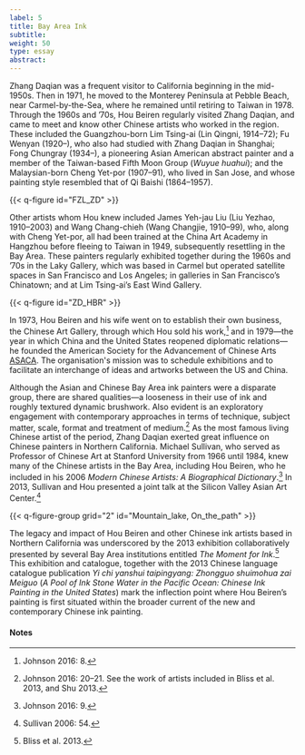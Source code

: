 ```yaml
---
label: 5
title: Bay Area Ink
subtitle:
weight: 50
type: essay
abstract:
---
```

Zhang Daqian was a frequent visitor to California beginning in the mid-1950s. Then in 1971, he moved to the Monterey Peninsula at Pebble Beach, near Carmel-by-the-Sea, where he remained until retiring to Taiwan in 1978. Through the 1960s and ’70s, Hou Beiren regularly visited Zhang Daqian, and came to meet and know other Chinese artists who worked in the region. These included the Guangzhou-born Lim Tsing-ai (Lin Qingni, 1914–72); Fu Wenyan (1920–), who also had studied with Zhang Daqian in Shanghai; Fong Chungray (1934–), a pioneering Asian American abstract painter and a member of the Taiwan-based Fifth Moon Group (*Wuyue huahui*); and the Malaysian-born Cheng Yet-por (1907–91), who lived in San Jose, and whose painting style resembled that of Qi Baishi (1864–1957).

{{< q-figure id="FZL_ZD" >}}

Other artists whom Hou knew included James Yeh-jau Liu (Liu Yezhao, 1910–2003) and Wang Chang-chieh (Wang Changjie, 1910–99), who, along with Cheng Yet-por, all had been trained at the China Art Academy in Hangzhou before fleeing to Taiwan in 1949, subsequently resettling in the Bay Area. These painters regularly exhibited together during the 1960s and ’70s in the Laky Gallery, which was based in Carmel but operated satellite spaces in San Francisco and Los Angeles; in galleries in San Francisco’s Chinatown; and at Lim Tsing-ai’s East Wind Gallery.

{{< q-figure id="ZD_HBR" >}}

In 1973, Hou Beiren and his wife went on to establish their own business, the Chinese Art Gallery, through which Hou sold his work,[^29] and in 1979—the year in which China and the United States reopened diplomatic relations—he founded the American Society for the Advancement of Chinese Arts [ASACA](www.asaca-art.com). The organisation's mission was to schedule exhibitions and to facilitate an interchange of ideas and artworks between the US and China.

Although the Asian and Chinese Bay Area ink painters were a disparate group, there are shared qualities—a looseness in their use of ink and roughly textured dynamic brushwork. Also evident is an exploratory engagement with contemporary approaches in terms of technique, subject matter, scale, format and treatment of medium.[^30] As the most famous living Chinese artist of the period, Zhang Daqian exerted great influence on Chinese painters in Northern California. Michael Sullivan, who served as Professor of Chinese Art at Stanford University from 1966 until 1984, knew many of the Chinese artists in the Bay Area, including Hou Beiren, who he included in his 2006 *Modern Chinese Artists: A Biographical Dictionary*.[^31] In 2013, Sullivan and Hou presented a joint talk at the Silicon Valley Asian Art Center.[^32]

{{< q-figure-group grid="2" id="Mountain_lake, On_the_path" >}}

The legacy and impact of Hou Beiren and other Chinese ink artists based in Northern California was underscored by the 2013 exhibition collaboratively presented by several Bay Area institutions entitled *The Moment for Ink*.[^33] This exhibition and catalogue, together with the 2013 Chinese language catalogue publication *Yi chi yanshui taipingyang: Zhongguo shuimohua zai Meiguo* (*A Pool of Ink Stone Water in the Pacific Ocean: Chinese Ink Painting in the United States*) mark the inflection point where Hou Beiren’s painting is first situated within the broader current of the new and contemporary Chinese ink painting.

#### Notes
[^29]: Johnson 2016: 8.
[^30]: Johnson 2016: 20–21. See the work of artists included in Bliss et al. 2013, and Shu 2013.
[^31]: Johnson 2016: 9.
[^32]: Sullivan 2006: 54.
[^33]: Bliss et al. 2013.

